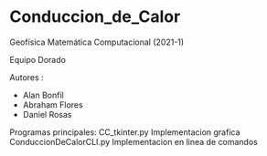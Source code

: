 # Conduccion_de_Calor

Geofísica Matemática Computacional (2021-1) 

Equipo Dorado

Autores :
- Alan Bonfil
- Abraham Flores
- Daniel Rosas

Programas principales: 
CC_tkinter.py Implementacion grafica
ConduccionDeCalorCLI.py Implementacion en linea de comandos
